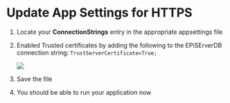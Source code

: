 # Update App Settings for HTTPS

1. Locate your **ConnectionStrings** entry in the appropriate appsettings file

2. Enabled Trusted certificates by adding the following to the EPiSErverDB connection string: `TrustServerCertificate=True;`

    ![](./dev/_SolutionItems/Documentation/Images/certs/2023-03-15-23-23-10-image.png)

3. Save the file

4. You should be able to run your application now

&nbsp;
